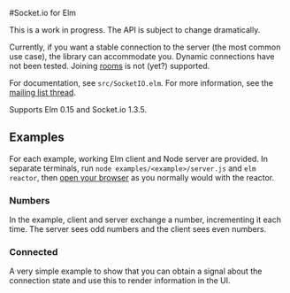 #Socket.io for Elm

This is a work in progress. The API is subject to change dramatically.

Currently, if you want a stable connection to the server (the most common use case), the library can accommodate you. Dynamic connections have not been tested. Joining [rooms](http://socket.io/docs/rooms-and-namespaces/) is not (yet?) supported.

For documentation, see `src/SocketIO.elm`. For more information, see the [mailing list thread](https://groups.google.com/d/msg/elm-discuss/qq2mv2igZ_I/FRWhy6PfKYUJ).

Supports Elm 0.15 and Socket.io 1.3.5.

## Examples

For each example,  working Elm client and Node server are provided. In separate terminals, run `node examples/<example>/server.js` and `elm reactor`, then [open your browser](http://localhost:8000/examples) as you normally would with the reactor.

### Numbers
In the example, client and server exchange a number, incrementing it each time. The server sees odd numbers and the client sees even numbers.

### Connected
A very simple example to show that you can obtain a signal about the connection state and use this to render information in the UI.
